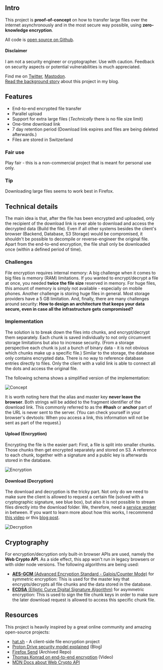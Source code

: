 ## Intro

This project is **proof-of-concept** on how to transfer large files over the internet asynchronously and in the most secure way possible, using **zero-knowledge encryption**.

All code is [open source on Github](https://github.com/stophecom/sharrr-svelte).

#### Disclaimer

I am not a security engineer or cryptographer. Use with caution. Feedback on security aspects or potential vulnerabilities is much appreciated.

Find me on [Twitter](https://twitter.com/stophecom), [Mastodon](https://mastodon.social/@stophecom).  
 [Read the background story](https://blog.stophe.com/how-to-securely-share-a-file) about this project in my blog.

## Features

- End-to-end encrypted file transfer
- Parallel upload
- Support for extra large files (_Technically_ there is no file size limit)
- One-time download link
- 7 day retention period (Download link expires and files are being deleted afterwards.)
- Files are stored in Switzerland

### Fair use

Play fair - this is a non-commercial project that is meant for personal use only.

### Tip

Downloading large files seems to work best in Firefox.

## Technical details

The main idea is that, after the file has been encrypted and uploaded, only the recipient of the download link is ever able to download and access the decrypted data (Build the file). Even if all other systems besides the client's browser (Backend, Database, S3 Storage) would be compromised, it shouldn't be possible to decompile or reverse-engineer the original file. Apart from the end-to-end encryption, the file shall only be downloaded once (within a defined period of time).

### Challenges

File encryption requires internal memory: A big challenge when it comes to big files is memory (RAM) limitations. If you wanted to encrypt/decrypt a file at once, you needed **twice the file size** reserved in memory. For huge files, this amount of memory is simply not available - especially on mobile phones. Another challenge is storing huge files in general. Most storage providers have a 5 GB limitation. And, finally, there are many challenges around security: **How to design an architecture that keeps your data secure, even in case all the infrastructure gets compromised?**

### Implementation

The solution is to break down the files into chunks, and encrypt/decrypt them separately. Each chunk is saved individually to not only circumvent storage limitations but also to increase security. (From a storage perspective each chunk is just a bunch of binary data - it is not obvious which chunks make up a specific file.)
Similar to the storage, the database only contains encrypted data. There is no way to reference database entries directly to files. Only the client with a valid link is able to connect all the dots and access the original file.

The following schema shows a simplified version of the implementation:

![Concept](https://sharrr.com/images/about/about-overview.jpg)

It is worth noting here that the alias and master key **never leave the browser**. Both strings will be added to the fragment identifier of the download link. This commonly referred to as the **#hash** or **anchor** part of the URL is never sent to the server. (You can check yourself in your browser's devtools: When you access a link, this information will not be sent as part of the request.)

#### Upload (Encryption)

Encrypting the file is the easier part: First, a file is split into smaller chunks. Those chunks then get encrypted separately and stored on S3. A reference to each chunk, together with a signature and a public key is afterwards stored in the database.

![Encryption](https://sharrr.com/images/about/about-encryption.jpg)

#### Download (Decryption)

The download and decryption is the tricky part. Not only do we need to make sure the client is allowed to request a certain file (solved with a cryptographic signature, see blue box), but also it is not possible to stream files directly into the download folder. We, therefore, need a [service worker](https://developer.mozilla.org/en-US/docs/Web/API/Service_Worker_API) in between. If you want to learn more about how this works, I recommend [this video](https://www.youtube.com/watch?v=SdePc87Ffik) or this [blog post](https://proton.me/blog/proton-drive-web-encryption-technique).

![Decryption](https://sharrr.com/images/about/about-decryption.jpg)

## Cryptography

For encryption/decryption only built-in browser APIs are used, namely the **Web Crypto API**. As a side effect, this app won't run in legacy browsers or with older node versions. The following algorithms are being used:

- [**AES-GCM** (Advanced Encryption Standard - Galois/Counter Mode)](https://en.wikipedia.org/wiki/Galois/Counter_Mode) for symmetric encryption: This is used for the master key that encrypts/decrypts all file chunks and the data stored in the database.
- [**ECDSA** (Elliptic Curve Digital Signature Algorithm)](https://en.wikipedia.org/wiki/Elliptic_Curve_Digital_Signature_Algorithm) for asymmetric encryption: This is used to sign the file chunk keys in order to make sure the later download request is allowed to access this specific chunk file.

## Resources

This project is heavily inspired by a great online community and amazing open-source projects:

- [hat.sh](https://hat.sh/) - A client-side file encryption project
- [Proton Drive security model explained](https://proton.me/blog/protondrive-security) (Blog)
- [Firefox Send](https://github.com/mozilla/send) (Archived Repo)
- [Thomas Konrad on end-to-end encryption](https://www.youtube.com/watch?v=SdePc87Ffik) (Video)
- [MDN Docs about Web Crypto API](https://developer.mozilla.org/en-US/docs/Web/API/Web_Crypto_API)

